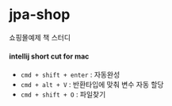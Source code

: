 # jpa-shop
쇼핑몰예제 책 스터디


#### intellij short cut for mac
 - `cmd + shift + enter` : 자동완성
 - `cmd + alt + V` : 반환타입에 맞춰 변수 자동 할당
 - `cmd + shift + O` : 파일찾기
